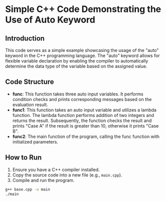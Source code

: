 
# Simple C++ Code Demonstrating the Use of Auto Keyword

## Introduction
This code serves as a simple example showcasing the usage of the "auto" keyword in the C++ programming language. The "auto" keyword allows for flexible variable declaration by enabling the compiler to automatically determine the data type of the variable based on the assigned value.

## Code Structure
- **func**: This function takes three auto input variables. It performs condition checks and prints corresponding messages based on the evaluation result.
- **func1**: This function takes an auto input variable and utilizes a lambda function. The lambda function performs addition of two integers and returns the result. Subsequently, the function checks the result and prints "Case A" if the result is greater than 10, otherwise it prints "Case B".
- **func2**: The main function of the program, calling the func function with initialized parameters.

## How to Run
1. Ensure you have a C++ compiler installed.
2. Copy the source code into a new file (e.g., `main.cpp`).
3. Compile and run the program.

```bash
g++ base.cpp -o main
./main
